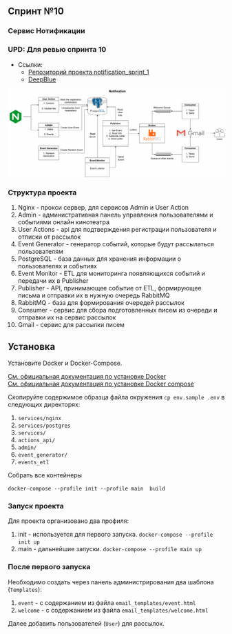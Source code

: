 ## Спринт №10
### Сервис Нотификации

### UPD: Для ревью спринта 10 
- Ссылки: 
  - [Репозиторий проекта notification_sprint_1](https://github.com/svvladimir-ru/notifications_sprint_1)
  - [DeepBlue](https://github.com/BigDeepBlue)  

![Структура проекта](tmp/struct.png)

### Структура проекта

1. Nginx - прокси сервер, для сервисов Admin и User Action
2. Admin - административная панель управления пользователями и событиями онлайн кинотеатра
3. User Actions - api для подтверждения регистрации пользователя и отписки от рассылок
4. Event Generator - генератор событий, которые будут рассылаться пользователям
5. PostgreSQL - база данных для хранения информации о пользователях и событиях
6. Event Monitor - ETL для мониторинга появляющихся событий и передачи их в Publisher
7. Publisher - API, принимающее событие от ETL, формирующее письма и отправки их в нужную очередь RabbitMQ
8. RabbitMQ - база для формирования очередей рассылок
9. Consumer - сервис для сбора подготовленных писем из очереди и отправки их на сервис рассылок
10. Gmail - сервис для рассылки писем

## Установка

Установите Docker и Docker-Compose.

[См. официальная документация по установке Docker](https://docs.docker.com/engine/install/) <br>
[См. официальная документация по установке Docker compose](https://docs.docker.com/compose/install/)

Скопируйте содержимое образца файла окружения `cp env.sample .env` в следующих директорях:
1. `services/nginx`
2. `services/postgres`
3. `services/`
4. `actions_api/`
5. `admin/`
6. `event_generator/`
7. `events_etl`

Собрать все контейнеры
```
docker-compose --profile init --profile main  build
```

### Запуск проекта

Для проекта организовано два профиля:
1. init - используется для первого запуска. `docker-compose --profile init up`
2. main - дальнейшие запуски. `docker-compose --profile main up`

### После первого запуска

Необходимо создать через панель администрирования два шаблона (`Templates`):
1. `event` - с содержанием из файла `email_templates/event.html`
2. `welcome` - с содержанием из файла `email_templates/welcome.html`

Далее добавить пользователей (`User`) для рассылок.

